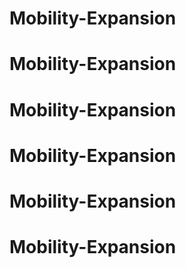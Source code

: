 # Mobility-Expansion
# Mobility-Expansion
# Mobility-Expansion
# Mobility-Expansion
# Mobility-Expansion
# Mobility-Expansion
